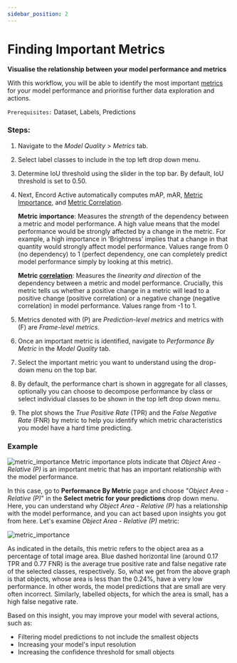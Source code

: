 ```yaml
---
sidebar_position: 2
---
```


# Finding Important Metrics

**Visualise the relationship between your model performance and metrics**

With this workflow, you will be able to identify the most important [metrics](/category/metrics) for your model performance and prioritise further data exploration and actions.

`Prerequisites:` Dataset, Labels, Predictions

### Steps:

1. Navigate to the _Model Quality_ > _Metrics_ tab.
2. Select label classes to include in the top left drop down menu.
3. Determine IoU threshold using the slider in the top bar. By default, IoU threshold is set to 0.50.
4. Next, Encord Active automatically computes mAP, mAR, [Metric Importance](../../pages/model-quality/metrics), and
   [Metric Correlation](../../pages/model-quality/metrics).

   **Metric importance**: Measures the _strength_ of the dependency between a metric and model
   performance. A high value means that the model performance would be strongly affected by
   a change in the metric. For example, a high importance in 'Brightness' implies that a change
   in that quantity would strongly affect model performance. Values range from 0 (no dependency)
   to 1 (perfect dependency, one can completely predict model performance simply by looking
   at this metric).

   **Metric [correlation](https://en.wikipedia.org/wiki/Correlation)**: Measures the _linearity
   and direction_ of the dependency between a metric and model performance.
   Crucially, this metric tells us whether a positive change in a metric
   will lead to a positive change (positive correlation) or a negative change (negative correlation)
   in model performance. Values range from -1 to 1.

5. Metrics denoted with (P) are _Prediction-level metrics_ and metrics with (F) are _Frame-level metrics_.
6. Once an important metric is identified, navigate to _Performance By Metric_ in the _Model Quality_ tab.
7. Select the important metric you want to understand using the drop-down menu on the top bar.
8. By default, the performance chart is shown in aggregate for all classes, optionally you can choose to decompose performance by class or select individual classes to be shown in the top left drop down menu.
9. The plot shows the _True Positive Rate_ (TPR) and the _False Negative Rate_ (FNR) by metric to help you identify which metric characteristics you model have a hard time predicting.

### Example

![metric_importance](../../images/index_importance.png)
Metric importance plots indicate that _Object Area - Relative (P)_ is an important metric that has an important relationship
with the model performance.

In this case, go to **Performance By Metric** page and choose "_Object Area - Relative (P)_" in the **Select metric for your predictions** drop down menu.
Here, you can understand why _Object Area - Relative (P)_ has a relationship with the model performance, and you can act based upon insights you got from here.
Let's examine _Object Area - Relative (P)_ metric:

![metric_importance](../../images/object_area_relative_performance.png)

As indicated in the details, this metric refers to the object area as a percentage of total image area.
Blue dashed horizontal line (around 0.17 TPR and 0.77 FNR) is the average true positive rate and false negative rate of the selected classes, respectively.
So, what we get from the above graph is that objects, whose area is less than the 0.24%, have a very low performance.
In other words, the model predictions that are small are very often incorrect.
Similarly, labelled objects, for which the area is small, has a high false negative rate.

Based on this insight, you may improve your model with several actions, such as:

- Filtering model predictions to not include the smallest objects
- Increasing your model's input resolution
- Increasing the confidence threshold for small objects
